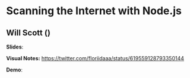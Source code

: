 # Scanning the Internet with Node.js
## Will Scott ([](http://twitter.com/))

**Slides**: 

**Visual Notes:** https://twitter.com/floriidaaa/status/619559128793350144

**Demo**:

